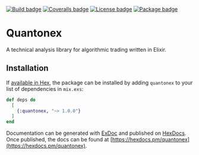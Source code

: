 [![Build badge](https://img.shields.io/github/workflow/status/maikroempagel/quantonex/ElixirCI?label=Build)](https://github.com/maikroempagel/quantonex/actions?query=workflow%3AElixirCI)
[![Coveralls badge](https://img.shields.io/coveralls/github/maikroempagel/quantonex)](https://coveralls.io/github/maikroempagel/quantonex)
[![License badge](https://img.shields.io/github/license/maikroempagel/quantonex)](https://github.com/maikroempagel/quantonex/blob/master/LICENSE.txt)
[![Package badge](https://img.shields.io/hexpm/v/quantonex)](https://hex.pm/packages/quantonex)
# Quantonex

A technical analysis library for algorithmic trading written in Elixir.

## Installation

If [available in Hex](https://hex.pm/docs/publish), the package can be installed
by adding `quantonex` to your list of dependencies in `mix.exs`:

```elixir
def deps do
  [
    {:quantonex, "~> 1.0.0"}
  ]
end
```

Documentation can be generated with [ExDoc](https://github.com/elixir-lang/ex_doc)
and published on [HexDocs](https://hexdocs.pm). Once published, the docs can
be found at [https://hexdocs.pm/quantonex](https://hexdocs.pm/quantonex).
